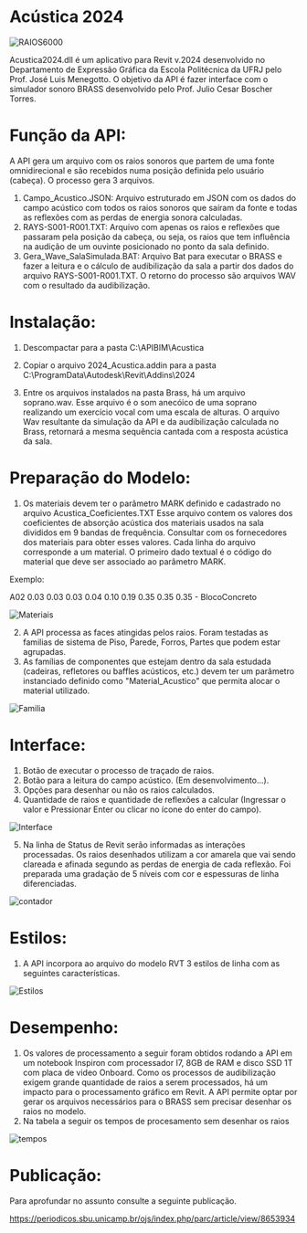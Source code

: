 # Acústica 2024

![RAIOS6000](https://user-images.githubusercontent.com/9437020/235116960-2306a9f9-e3fb-4e65-9eb4-82d0fb5b5e5c.PNG)

Acustica2024.dll é um aplicativo para Revit v.2024 desenvolvido no Departamento de Expressão Gráfica da Escola Politécnica da UFRJ pelo Prof. José Luis Menegotto.
O objetivo da API é fazer interface com o simulador sonoro BRASS desenvolvido pelo Prof. Julio Cesar Boscher Torres.

# Função da API:
A API gera um arquivo com os raios sonoros que partem de uma fonte omnidirecional e são recebidos numa posição definida pelo usuário (cabeça).
O processo gera 3 arquivos.

1. Campo_Acustico.JSON:        Arquivo estruturado em JSON com os dados do campo acústico com todos os raios sonoros que saíram da fonte e todas as reflexões                                          com as perdas de energia sonora calculadas.
2. RAYS-S001-R001.TXT:         Arquivo com apenas os raios e reflexões que passaram pela posição da cabeça, ou seja, os raios que tem influência na audição de um                                      ouvinte posicionado no ponto da sala definido.
3. Gera_Wave_SalaSimulada.BAT: Arquivo Bat para executar o BRASS e fazer a leitura e o cálculo de audibilização da sala a partir dos dados do arquivo 
                               RAYS-S001-R001.TXT. O retorno do processo são arquivos WAV com o resultado da audibilização.
                               
# Instalação:

 1. Descompactar para a pasta                         C:\APIBIM\Acustica
 3. Copiar o arquivo 2024_Acustica.addin para a pasta C:\ProgramData\Autodesk\Revit\Addins\2024
 
 3. Entre os arquivos instalados na pasta Brass, há um arquivo soprano.wav. Esse arquivo é o som anecóico de uma soprano realizando um exercício vocal com uma 
    escala de alturas. O arquivo Wav resultante da simulação da API e da audibilização calculada no Brass, retornará a mesma sequência cantada com a resposta 
    acústica da sala. 

# Preparação do Modelo:

 1. Os materiais devem ter o parâmetro MARK definido e cadastrado no arquivo Acustica_Coeficientes.TXT
 Esse arquivo contem os valores dos coeficientes de absorção acústica dos materiais usados na sala divididos em 9 bandas de frequência.
 Consultar com os fornecedores dos materiais para obter esses valores. Cada linha do arquivo corresponde a um material.
 O primeiro dado textual é o código do material que deve ser associado ao parâmetro MARK.

Exemplo:

A02 0.03 0.03 0.03 0.04 0.10 0.19 0.35 0.35 0.35 - BlocoConcreto

![Materiais](https://user-images.githubusercontent.com/9437020/235194809-edbf0873-caee-476c-9103-f7472fd9e6cd.PNG)

 2. A API processa as faces atingidas pelos raios. Foram testadas as familias de sistema de Piso, Parede, Forros, Partes que podem estar agrupadas. 
 3. As famílias de componentes que estejam dentro da sala estudada (cadeiras, refletores ou baffles acústicos, etc.) devem ter um parâmetro instanciado 
    definido como "Material_Acustico" que permita alocar o material utilizado.

![Familia](https://user-images.githubusercontent.com/9437020/235192990-612e1f3e-1af5-45c0-befa-a70cbd703047.PNG)
  
# Interface:
 1. Botão de executar o processo de traçado de raios.
 2. Botão para a leitura do campo acústico. (Em desenvolvimento...).
 3. Opções para desenhar ou não os raios calculados.
 4. Quantidade de raios e quantidade de reflexões a calcular (Ingressar o valor e Pressionar Enter ou clicar no ícone do enter do campo).

![Interface](https://user-images.githubusercontent.com/9437020/235127905-42c1eeeb-3225-4337-9e11-fd8732b48068.PNG)

 5. Na linha de Status de Revit serão informadas as interações processadas. Os raios desenhados utilizam a cor amarela que vai sendo clareada e afinada segundo as perdas de energia de cada reflexão. Foi preparada uma gradação de 5 níveis com cor e espessuras de linha diferenciadas.

![contador](https://user-images.githubusercontent.com/9437020/235193199-33ac6d83-b916-4ef3-aa39-495c9d87b74e.png)

# Estilos:

1. A API incorpora ao arquivo do modelo RVT 3 estilos de linha com as seguintes características.

![Estilos](https://user-images.githubusercontent.com/9437020/235129574-902e4f05-dd74-4636-836d-337d615d3aef.PNG)

# Desempenho:

1. Os valores de processamento a seguir foram obtidos rodando a API em um notebook Inspiron com processador I7, 8GB de RAM e disco SSD 1T com placa de video Onboard.
Como os processos de audibilização exigem grande quantidade de raios a serem processados, há um impacto para o processamento gráfico em Revit. 
A API permite optar por gerar os arquivos necessários para o BRASS sem precisar desenhar os raios no modelo.
2. Na tabela a seguir os tempos de procesamento sem desenhar os raios

![tempos](https://user-images.githubusercontent.com/9437020/235238074-9609ee4f-8a13-4eed-b684-a295099974db.PNG)

# Publicação:
Para aprofundar no assunto consulte a seguinte publicação.

https://periodicos.sbu.unicamp.br/ojs/index.php/parc/article/view/8653934
